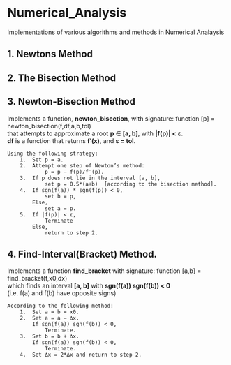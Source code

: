 # Numerical_Analysis
Implementations of various algorithms and methods in Numerical Analaysis

## 1. Newtons Method

## 2. The Bisection Method

## 3. Newton-Bisection Method
   Implements a function, **newton_bisection**, with 
   signature: function [p] = newton_bisection(f,df,a,b,tol)  
   that attempts to approximate a root **p** ∈ **[a, b]**, with **|f(p)| < ε**.  
   **df** is a function that returns **f′(x)**, and **ε = tol**.  

    Using the following strategy:   
        1.  Set p = a.
        2.  Attempt one step of Newton’s method:
                p = p − f(p)/f′(p).
        3.  If p does not lie in the interval [a, b], 
                set p = 0.5*(a+b)  [according to the bisection method].
        4.  If sgn(f(a)) * sgn(f(p)) < 0, 
                set b = p,
            Else,
                set a = p.
        5.  If |f(p)| < ε,
                Terminate
            Else,
                return to step 2.

## 4. Find-Interval(Bracket) Method.
   Implements a function **find_bracket** with 
   signature: function [a,b] = find_bracket(f,x0,dx)  
   which  finds  an  interval  **[a, b]**  with  **sgn(f(a)) sgn(f(b)) < 0**  
   (i.e. f(a)  and f(b)  have opposite signs)  

    According to the following method:
        1.  Set a = b = x0.
        2.  Set a = a − ∆x.
            If sgn(f(a)) sgn(f(b)) < 0,
                Terminate.
        3.  Set b = b + ∆x.
            If sgn(f(a)) sgn(f(b)) < 0,
                Terminate.
        4.  Set ∆x = 2*∆x and return to step 2.
